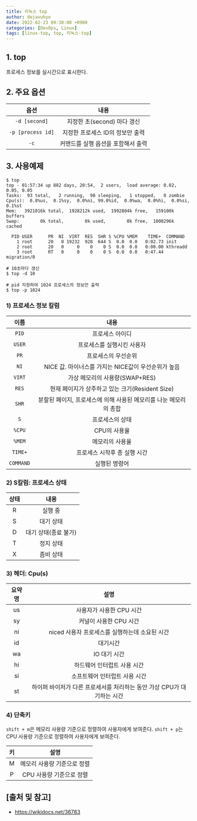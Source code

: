 ```yaml
---
title: 리눅스 top
author: dejavuhyo
date: 2022-02-23 09:30:00 +0900
categories: [DevOps, Linux]
tags: [linux-top, top, 리눅스-top]
---
```


## 1. top
프로세스 정보를 실시간으로 표시한다.

## 2. 주요 옵션

| 옵션 | 내용 |
|:-----:|:-----:|
| `-d [second]` | 지정한 초(second) 마다 갱신 |
| `-p [process id]` | 지정한 프로세스 ID의 정보만 출력 |
| `-c` | 커맨드를 실행 옵션을 포함해서 출력 |

## 3. 사용예제

```shell
$ top
top - 01:57:34 up 882 days, 20:54,  2 users,  load average: 0.02, 0.05, 0.05
Tasks:  93 total,   2 running,  90 sleeping,   1 stopped,   0 zombie
Cpu(s):  0.8%us,  0.1%sy,  0.0%ni, 99.0%id,  0.0%wa,  0.0%hi,  0.0%si,  0.1%st
Mem:   3921016k total,  1928212k used,  1992804k free,   159100k buffers
Swap:        0k total,        0k used,        0k free,  1000296k cached

  PID USER      PR  NI  VIRT  RES  SHR S %CPU %MEM    TIME+  COMMAND                                                                                                                                                                                                         
    1 root      20   0 19232  928  644 S  0.0  0.0   0:02.73 init                                                                                                                                                                                                             
    2 root      20   0     0    0    0 S  0.0  0.0   0:00.00 kthreadd                                                                                                                                                                                                         
    3 root      RT   0     0    0    0 S  0.0  0.0   0:47.44 migration/0   

# 10초마다 갱신 
$ top -d 10

# pid 지정하여 1024 프로세스의 정보만 출력 
$ top -p 1024
```

### 1) 프로세스 정보 칼럼

| 이름 | 내용 |
|:-----:|:-----:|
| `PID` | 프로세스 아이디 |
| `USER` | 프로세스를 실행시킨 사용자 |
| `PR` | 프로세스의 우선순위 |
| `NI` | NICE 값. 마이너스를 가지는 NICE값이 우선순위가 높음 |
| `VIRT` | 가상 메모리의 사용량(SWAP+RES) |
| `RES` | 현재 페이지가 상주하고 있는 크기(Resident Size) |
| `SHR` | 분할된 페이지, 프로세스에 의해 사용된 메모리를 나눈 메모리의 총합 |
| `S` | 프로세스의 상태 |
| `%CPU` | CPU의 사용율 |
| `%MEM` | 메모리의 사용율 |
| `TIME+` | 프로세스 시작후 총 실행 시간 |
| `COMMAND` | 실행된 명령어 |

### 2) S칼럼: 프로세스 상태

| 상태 | 내용 |
|:-----:|:-----:|
| R | 실행 중 |
| S | 대기 상태 |
| D | 대기 상태(종료 불가) |
| T | 정지 상태 |
| X | 좀비 상태 |

### 3) 헤더: Cpu(s)

| 요약명 | 설명 |
|:-----:|:-----:|
| us | 사용자가 사용한 CPU 시간 |
| sy | 커널이 사용한 CPU 시간 |
| ni | niced 사용자 프로세스를 실행하는데 소요된 시간 |
| id | 대기시간 |
| wa | IO 대기 시간 |
| hi | 하드웨어 인터럽트 사용 시간 |
| si | 소프트웨어 인터럽트 사용 시간 |
| st | 하이퍼 바이저가 다른 프로세서를 처리하는 동안 가상 CPU가 대기하는 시간 |

### 4) 단축키
`shift + m`은 메모리 사용량 기준으로 정렬하여 사용자에게 보여준다. `shift + p`는 CPU 사용량 기준으로 정렬하여 사용자에게 보여준다.

| 키 | 설명 |
|:-----:|:-----:|
| M | 메모리 사용량 기준으로 정렬 |
| P | CPU 사용량 기준으로 정렬 |

## [출처 및 참고]
* <https://wikidocs.net/36783>
